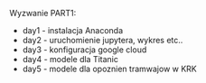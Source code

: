 Wyzwanie PART1:

- day1 - instalacja Anaconda
- day2 - uruchomienie jupytera, wykres etc..
- day3 - konfiguracja google cloud
- day4 - modele dla Titanic
- day5 - modele dla opoznien tramwajow w KRK
